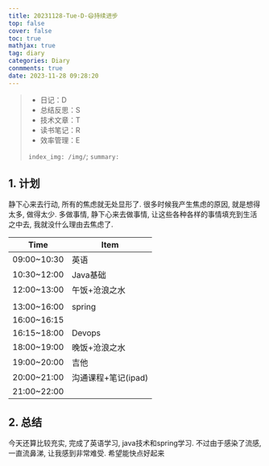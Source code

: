 ```yaml
---
title: 20231128-Tue-D-😄持续进步
top: false
cover: false
toc: true
mathjax: true
tag: diary
categories: Diary
conmments: true
date: 2023-11-28 09:28:20
---
```


> - 日记：D
> - 总结反思：S
> - 技术文章：T
> - 读书笔记：R
> - 效率管理：E
>
> `index_img: /img/`; `summary:` 



## 1. 计划

静下心来去行动, 所有的焦虑就无处显形了. 很多时候我产生焦虑的原因, 就是想得太多, 做得太少. 多做事情, 静下心来去做事情, 让这些各种各样的事情填充到生活之中去, 我就没什么理由去焦虑了.

| Time        | Item                |
| ----------- | ------------------- |
| 09:00~10:30 | 英语                |
| 10:30~12:00 | Java基础            |
| 12:00~13:00 | 午饭+沧浪之水       |
|             |                     |
| 13:00~16:00 | spring              |
| 16:00~16:15 |                     |
| 16:15~18:00 | Devops              |
| 18:00~19:00 | 晚饭+沧浪之水       |
| 19:00~20:00 | 吉他                |
| 20:00~21:00 | 沟通课程+笔记(ipad) |
| 21:00~22:00 |                     |





## 2. 总结

今天还算比较充实, 完成了英语学习, java技术和spring学习. 不过由于感染了流感, 一直流鼻涕, 让我感到非常难受. 希望能快点好起来



